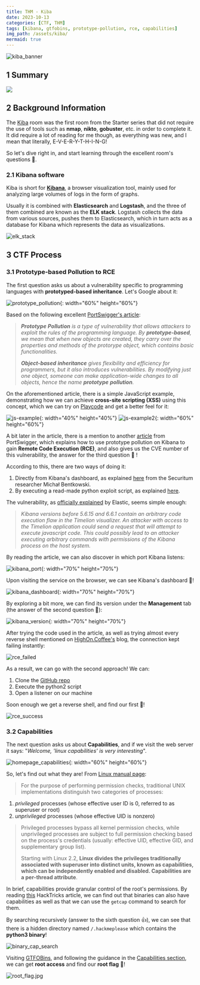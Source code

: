 ```yaml
---
title: THM - Kiba
date: 2023-10-13
categories: [CTF, THM]
tags: [kibana, gtfobins, prototype-pollution, rce, capabilities]
img_path: /assets/kiba/
mermaid: true
---
```


![kiba_banner](kiba_banner.png)

## 1 Summary

[![](https://mermaid.ink/img/pako:eNpdkLFOAzEMhl8lMstVaqXOGZBoDxhoRVXYCIN7cWjUXHxKfEJV1RdhYebteARyvQXwYuv_7U_yf4KGLYEGF_i92WMStdqaqErdvDz4HUZ8VbOZ2iQWlmNHasMh9OI5FvlacV1V2-WtMiZ-f358TSZaa8c8Eor52xutgbbEDnc-ePGUB_v--e5x4WO-IBdVYpZ_VyPQxL-9CZhzTU4N3CyJD6Sv3HwOU2gpteht-ew07BqQPbVkQJfRYjoYMPFc9rAXfjrGBrSknqbQdxaFao9vCVvQDkMuKlkvnNZjVJfEzj_4vmhX?type=png)](https://mermaid.live/edit#pako:eNpdkLFOAzEMhl8lMstVaqXOGZBoDxhoRVXYCIN7cWjUXHxKfEJV1RdhYebteARyvQXwYuv_7U_yf4KGLYEGF_i92WMStdqaqErdvDz4HUZ8VbOZ2iQWlmNHasMh9OI5FvlacV1V2-WtMiZ-f358TSZaa8c8Eor52xutgbbEDnc-ePGUB_v--e5x4WO-IBdVYpZ_VyPQxL-9CZhzTU4N3CyJD6Sv3HwOU2gpteht-ew07BqQPbVkQJfRYjoYMPFc9rAXfjrGBrSknqbQdxaFao9vCVvQDkMuKlkvnNZjVJfEzj_4vmhX)

## 2 Background Information

The [Kiba](https://tryhackme.com/room/kiba) room was the first room from the Starter series that did not require the use of tools such as **nmap**, **nikto**, **gobuster**, etc. in order to complete it. It did require a lot of reading for me though, as everything was new, and I mean that literally, E-V-E-R-Y-T-H-I-N-G! 

So let's dive right in, and start learning through the excellent room's questions 👏. 

### 2.1 Kibana software

Kiba is short for **[Kibana](https://www.tutorialspoint.com/kibana/index.htm)**, a browser visualization tool, mainly used for analyzing large volumes of logs in the form of graphs. 

Usually it is combined with **Elasticsearch** and **Logstash**, and the three of them combined are known as the **ELK stack**. Logstash collects the data from various sources, pushes them to Elasticsearch, which in turn acts as a database for Kibana which represents the data as visualizations.

![elk_stack](https://www.tutorialspoint.com/kibana/images/elk_stack.jpg)

## 3 CTF Process

### 3.1 Prototype-based Pollution to RCE

The first question asks us about a vulnerability specific to programming languages with **prototyped-based inheritance**. Let's Google about it:

![prototype_pollution](q1-prototype-based-inheritance.png){: width="60%" height="60%"}

Based on the following excellent [PortSwigger's article](https://portswigger.net/daily-swig/prototype-pollution-the-dangerous-and-underrated-vulnerability-impacting-javascript-applications):

>*__Prototype__ __Pollution__ is a type of vulnerability that allows attackers to exploit the rules of the programming language. By __prototype-based__, we mean that when new objects are created, they carry over the properties and methods of the protorype object, which contains basic functionalities.*
>
>*__Object-based__ __inheritance__ gives flexibility and efficiency for programmers, but it also introduces vulnerabilities. By modifying just one object, someone can make application-wide changes to all objects, hence the name __prototype__ __pollution__.*

On the aforementioned article, there is a simple JavaScript example, demonstrating how we can achieve **cross-site scripting (XSS)** using this concept, which we can try on [Playcode](https://playcode.io/javascript) and get a better feel for it:

![js-example](pp1.png){: width="40%" height="40%"}
![js-example2](pp2.png){: width="60%" height="60%"}

A bit later in the article, there is a mention to another [article](https://portswigger.net/daily-swig/elk-stack-exploit-for-kibana-remote-code-execution-flaw-released-on-github) from PortSwigger, which explains how to use prototype pollution on Kibana to gain **Remote Code Execution (RCE)**, and also gives us the CVE number of this vulnerability, the answer for the third question 🥂 !

According to this, there are two ways of doing it:
1. Directly from Kibana's dashboard, as explained [here](https://research.securitum.com/prototype-pollution-rce-kibana-cve-2019-7609/) from the Securitum researcher Michał Bentkowski.
2. By executing a read-made python exploit script, as explained [here](https://www.tenable.com/blog/cve-2019-7609-exploit-script-available-for-kibana-remote-code-execution-vulnerability). 

The vulnerability, as [officially explained](https://discuss.elastic.co/t/elastic-stack-6-6-1-and-5-6-15-security-update/169077) by Elastic, seems simple enough:

>*Kibana versions before 5.6.15 and 6.6.1 contain an arbitrary code execution flaw in the Timelion visualizer. An attacker with access to the Timelion application could send a request that will attempt to execute javascript code. This could possibly lead to an attacker executing arbitrary commands with permissions of the Kibana process on the host system.*

By reading the article, we can also discover in which port Kibana listens:

![kibana_port](port.png){: width="70%" height="70%"}

Upon visiting the service on the browser, we can see Kibana's dashboard 🍾!

![kibana_dashboard](kibana_dashboard.png){: width="70%" height="70%"}

By exploring a bit more, we can find its version under the **Management** tab (the answer of the second question 🍻):

![kibana_version](kibana_version.jpg){: width="70%" height="70%"}

After trying the code used in the article, as well as trying almost every reverse shell mentioned on [HighOn.Coffee's](https://highon.coffee/blog/reverse-shell-cheat-sheet/#php-reverse-shell) blog, the connection kept failing instantly: 

![rce_failed](rce_fail.png)

As a result, we can go with the second approach! We can:
1. Clone the [GitHub repo](https://github.com/LandGrey/CVE-2019-7609/)
2. Execute the python2 script
3. Open a listener on our machine

Soon enough we get a reverse shell, and find our first 🚩!

![rce_success](rce_success.jpg)

### 3.2 Capabilities

The next question asks us about **Capabilities**, and if we visit the web server it says: "_Welcome, 'linux capabilities' is very interesting_". 

![homepage_capabilities](homepage_capabilities.png){: width="60%" height="60%"}

So, let's find out what they are! From [Linux manual page](https://man7.org/linux/man-pages/man7/capabilities.7.html):

>For the purpose of performing permission checks, traditional UNIX implementations distinguish two categories of processes:
1. _privileged_ processes (whose effective user ID is 0, referred to as superuser or root) 
2. _unprivileged_ processes (whose effective UID is nonzero)
>
>Privileged processes bypass all kernel permission checks, while unprivileged processes are subject to full permission checking based on the process's credentials (usually: effective UID, effective GID, and supplementary group list).
>
>Starting with Linux 2.2, **Linux divides the privileges traditionally associated with superuser into distinct units, known as capabilities, which can be independently enabled and disabled. Capabilities are a per-thread attribute**.

In brief, capabilities provide granular control of the root's permissions. By reading [this](https://book.hacktricks.xyz/linux-hardening/privilege-escalation/linux-capabilities#binaries-capabilities) HackTricks article, we can find out that binaries can also have capabilities as well as that we can use the `getcap` command to search for them.

By searching recursively (answer to the sixth question 👍), we can see that there is a hidden directory named `/.hackmeplease` which contains the **python3 binary**! 

![binary_cap_search](binary_cap_search.png)

Visiting [GTFOBins](https://gtfobins.github.io/#python), and following the guidance in the [Capabilities section](https://gtfobins.github.io/gtfobins/python/#capabilities), we can get **root access** and find our **root flag** 🚩!

![root_flag.jpg](root_flag.jpg)